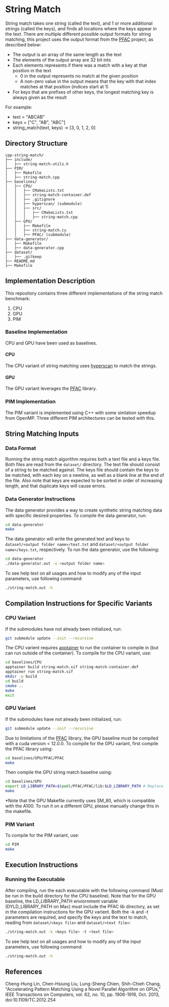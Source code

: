 # String Match

String match takes one string (called the text), and 1 or more additional strings (called the keys), and finds all locations where the keys appear in the text. There are multiple different possible output formats for string matching, this project uses the output format from the [PFAC](https://github.com/pfac-lib/PFAC/) project, as described below:
- The output is an array of the same length as the text
- The elements of the output array are 32 bit ints
- Each elements represents if there was a match with a key at that position in the text
    - 0 in the output represents no match at the given position
    - A non-zero value in the output means that the key with that index matches at that position (indices start at 1)
- For keys that are prefixes of other keys, the longest matching key is always given as the result

For example:
- text = "ABCAB"
- keys = ["C", "AB", "ABC"]
- string_match(text, keys) -> [3, 0, 1, 2, 0]

## Directory Structure

```
cpp-string-match/
├── include/
│   ├── string-match-utils.h
├── PIM/
│   ├── Makefile
│   ├── string-match.cpp
├── baselines/
│   ├── CPU/
│   │   ├── CMakeLists.txt
│   │   ├── string-match-container.def
│   │   ├── .gitignore
│   │   ├── hyperscan/ (submodule)
│   │   ├── src/
│   │   │   ├── CMakeLists.txt
│   │   │   ├── string-match.cpp
│   ├── GPU/
│   │   ├── Makefile
│   │   ├── string-match.cu
│   │   ├── PFAC/ (submodule)
├── data-generator/
│   ├── Makefile
│   ├── data-generator.cpp
├── dataset/
│   ├── .gitkeep
├── README.md
├── Makefile
```

## Implementation Description

This repository contains three different implementations of the string match benchmark:

1. CPU
2. GPU
3. PIM

### Baseline Implementation

CPU and GPU have been used as baselines.

#### CPU

The CPU variant of string matching uses [hyperscan](https://github.com/intel/hyperscan) to match the strings.

#### GPU

The GPU variant leverages the [PFAC](https://github.com/pfac-lib/PFAC/) library.

### PIM Implementation

The PIM variant is implemented using C++ with some simlation speedup from OpenMP. Three different PIM architectures can be tested with this.

## String Matching Inputs

### Data Format

Running the string match algorithm requires both a text file and a keys file. Both files are read from the `dataset/` directory. The text file should consist of a string to be matched against. The keys file should contain the keys to be matched, with each key on a newline, as well as a blank line at the end of the file. Also note that keys are expected to be sorted in order of increasing length, and that duplicate keys will cause errors.

### Data Generator Instructions

The data generator provides a way to create synthetic string matching data with specific desired properties. To compile the data generator, run:

```bash
cd data-generator
make
```

The data generator will write the generated text and keys to `dataset/<output folder name>/text.txt` and `dataset/<output folder name>/keys.txt`, respectively. To run the data generator, use the following:

```bash
cd data-generator
./data-generator.out -o <output folder name>
```

To see help text on all usages and how to modify any of the input parameters, use following command:

```bash
./string-match.out -h
```

## Compilation Instructions for Specific Variants

### CPU Variant

If the submodules have not already been initialized, run:

```bash
git submodule update --init --recursive
```

The CPU varient requires [apptainer](https://apptainer.org/) to run the container to compile in (but can run outside of the container). To compile for the CPU variant, use:

```bash
cd baselines/CPU
apptainer build string-match.sif string-match-container.def
apptainer run string-match.sif
mkdir -p build
cd build
cmake ..
make
exit
```

### GPU Variant

If the submodules have not already been initialized, run:

```bash
git submodule update --init --recursive
```

Due to limitations of the [PFAC](https://github.com/pfac-lib/PFAC/) library, the GPU baseline must be compiled with a cuda version < 12.0.0. To compile for the GPU variant, first compile the PFAC library using:

```bash
cd baselines/GPU/PFAC/PFAC
make
```

Then compile the GPU string match baseline using:
```bash
cd baselines/GPU
export LD_LIBRARY_PATH=$(pwd)/PFAC/PFAC/lib:$LD_LIBRARY_PATH # Replace LD_LIBRARY_PATH with DYLD_LIBRARY_PATH for Mac
make
```

*Note that the GPU Makefile currently uses SM_80, which is compatible with the A100. To run it on a different GPU, please manually change this in the makefile.

### PIM Variant

To compile for the PIM variant, use:

```bash
cd PIM
make
```

## Execution Instructions

### Running the Executable

After compiling, run the each executable with the following command (Must be run in the build directory for the CPU baseline). Note that for the GPU baseline, the LD_LIBRARY_PATH enviornment variable (DYLD_LIBRARY_PATH on Mac) must include the PFAC lib directory, as set in the compilation instructions for the GPU varient. Both the -k and -t parameters are required, and specify the keys and the text to match, reading from `dataset/<keys file>` and `dataset/<text file>`:

```bash
./string-match.out -k <keys file> -t <text file>
```

To see help text on all usages and how to modify any of the input parameters, use following command:

```bash
./string-match.out -h
```

## References
Cheng-Hung Lin, Chen-Hsiung Liu, Lung-Sheng Chien, Shih-Chieh Chang, "Accelerating Pattern Matching Using a Novel Parallel Algorithm on GPUs," IEEE Transactions on Computers, vol. 62, no. 10, pp. 1906-1916, Oct. 2013, doi:10.1109/TC.2012.254
